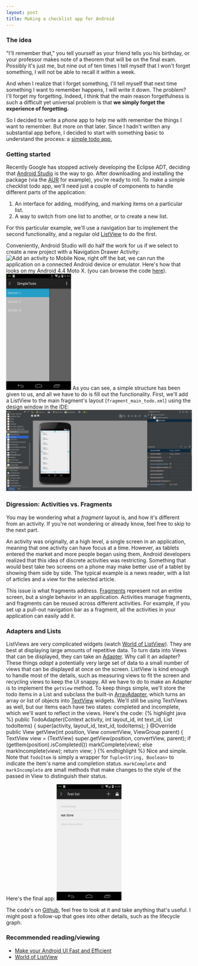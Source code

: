```yaml
---
layout: post
title: Making a checklist app for Android
---
```


### The idea

"I'll remember that," you tell yourself as your friend tells you his birthday,
or your professor makes note of a theorem that will be on the final exam.
Possibly it's just me, but nine out of ten times I tell myself that I won't
forget something, I will not be able to recall it within a week.

And when I realize that I forget something, I'll tell myself that next time
something I want to remember happens, I will write it down. The problem? I'll
forget my forgetting. Indeed, I think that the main reason forgetfulness is
such a difficult yet universal problem is that **we simply forget the
experience of forgetting.**

So I decided to write a phone app to help me with remember the things I want to
remember. But more on that later. Since I hadn't written any substantial app
before, I decided to start with something basic to understand the process: a
[simple todo app.](https://github.com/pelmers/SimpleTodo)

### Getting started
Recently Google has stopped actively developing the Eclipse ADT, deciding that
[Android Studio](http://developer.android.com/sdk/index.html) is the way to go.
After downloading and installing the package (via the
[AUR](https://aur.archlinux.org/packages/android-studio/) for example), you're
ready to roll. To make a simple checklist todo app, we'll need just a couple of
components to handle different parts of the application:

1. An interface for adding, modifying, and marking items on a particular list.
2. A way to switch from one list to another, or to create a new list.

For this particular example, we'll use a navigation bar to implement the second
functionality, and a regular old
[ListView](http://developer.android.com/reference/android/widget/ListView.html)
to do the first.

Conveniently, Android Studio will do half the work for us if we select to
create a new project with a Navigation Drawer Activity: ![Add an activity to
Mobile](/images/android_todo/create_project.png)
Now, right off the bat, we can run the application on a connected Android
device or emulator. Here's how that looks on my Android 4.4 Moto X. (you can
browse the code
[here](https://github.com/pelmers/SimpleTodo/tree/20f11fa748edde1f5522038cfce5a9b908b97eff)).
<img src="/images/android_todo/running_initial_commit.png" width="35%">
As you can see, a simple structure has been given to us, and all we have to do
is fill out the functionality. First, we'll add a ListView to the main
fragment's layout (`fragment_main_todo.xml`) using the design window in the
IDE: ![Adding ListView](/images/android_todo/adding_listview.png)

### Digression: Activities vs. Fragments
You may be wondering what a _fragment_ layout is, and how it's different from
an activity. If you're not wondering or already know, feel free to skip to the
next part.

An activity was originally, at a high level, a single screen in an application,
meaning that one activity can have focus at a time. However, as tablets entered
the market and more people began using them, Android developers realized that
this idea of discrete activities was restricting. Something that would best
take two screens on a phone may make better use of a tablet by showing them
side by side. The typical example is a news reader, with a list of articles and
a view for the selected article.

This issue is what fragments address.
[Fragments](developer.android.com/guide/components/fragments.html) represent
not an entire screen, but a single behavior in an application. Activities
manage fragments, and fragments can be reused across different activities. For
example, if you set up a pull-out navigation bar as a fragment, all the
activities in your application can easily add it.

### Adapters and Lists

ListViews are very complicated widgets (watch [World of
ListView](http://www.youtube.com/watch?v=wDBM6wVEO70)). They are best at
displaying large amounts of repetitive data. To turn data into Views that can
be displayed, they can take an
[Adapter](http://developer.android.com/reference/android/widget/Adapter.html).
Why call it an adapter? These things _adapt_ a potentially very large set of
data to a small number of views that can be displayed at once on the screen.
ListView is kind enough to handle most of the details, such as measuring views
to fit the screen and recycling views to keep the UI snappy. All we have to do
to make an Adapter is to implement the `getView` method. To keep things simple,
we'll store the todo items in a List and subclass the built-in
[ArrayAdapter](http://developer.android.com/reference/android/widget/ArrayAdapter.html),
which turns an array or list of objects into
[TextView](http://developer.android.com/reference/android/widget/TextView.html)
widgets. We'll still be using TextViews as well, but our items each have two
states: completed and incomplete, which we'll want to reflect in the views.
Here's the code:
{% highlight java %}
public TodoAdapter(Context activity, int layout_id, int text_id, List<TodoItem> todoItems) {
    super(activity, layout_id, text_id, todoItems);
}
@Override
public View getView(int position, View convertView, ViewGroup parent) {
    TextView view = (TextView) super.getView(position, convertView, parent);
    if (getItem(position).isCompleted())
        markComplete(view);
    else
        markIncomplete(view);
    return view;
}
{% endhighlight %}
Nice and simple. Note that `TodoItem` is simply a wrapper for `Tuple<String,
Boolean>` to indicate the item's name and completion status. `markComplete` and
`markIncomplete` are small methods that make changes to the style of the passed
in View to distinguish their status.

Here's the final app: <img src="/images/android_todo/final_running.png" width="35%">

The code's on [Github](https://github.com/pelmers/SimpleTodo), feel free to
look at it and take anything that's useful. I might post a follow-up that goes
into other details, such as the lifecycle graph.

### Recommended reading/viewing
- [Make your Android UI Fast and Efficient](http://www.youtube.com/watch?v=N6YdwzAvwOA)
- [World of ListView](http://www.youtube.com/watch?v=wDBM6wVEO70)
